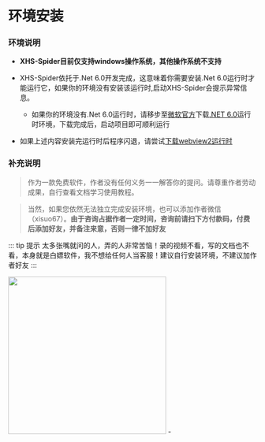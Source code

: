 # 环境安装
### 环境说明
- **XHS-Spider目前仅支持windows操作系统，其他操作系统不支持**
- XHS-Spider依托于.Net 6.0开发完成，这意味着你需要安装.Net 6.0运行时才能运行它，如果你的环境没有安装该运行时,启动XHS-Spider会提示异常信息。
  - 如果你的环境没有.Net 6.0运行时，请移步至[微软官方](https://dotnet.microsoft.com/zh-cn/download/dotnet)下载[.NET 6.0](https://dotnet.microsoft.com/zh-cn/download/dotnet/6.0)运行时环境，下载完成后，启动项目即可顺利运行

- 如果上述内容安装完运行时后程序闪退，请尝试[下载webview2运行时](https://developer.microsoft.com/zh-cn/microsoft-edge/webview2/#download-section)

### 补充说明
> 作为一款免费软件，作者没有任何义务一一解答你的提问。请尊重作者劳动成果，自行查看文档学习使用教程。

> 当然，如果您依然无法独立完成安装环境，也可以添加作者微信（xisuo67）。**由于咨询占据作者一定时间，咨询前请扫下方付款码，付费后添加好友，并备注来意，否则一律不加好友**

::: tip 提示
 太多张嘴就问的人，弄的人非常苦恼！录的视频不看，写的文档也不看，本身就是白嫖软件，我不想给任何人当客服！建议自行安装环境，不建议加作者好友
:::


<img width="320" src="/images/wechatPay.jpg"/>
- 

